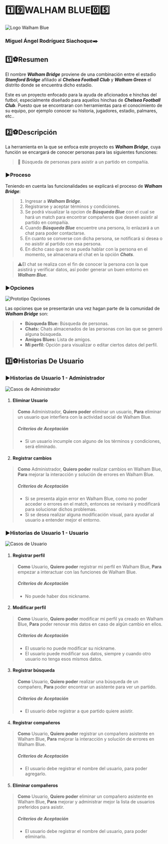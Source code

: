 # :one::nine:WALHAM BLUE:zero::five:
![Logo Walham Blue](Logos/WalhamBlue.png)

### Miguel Ángel Rodríguez Siachoque:black_nib:

## :one::soccer:Resumen
  El nombre ___Walham Bridge___ proviene de una combinación entre el estadio ___Stamford Bridge___ afiliado al ___Chelsea Football Club___ y ___Walham Green___ el distrito donde se encuentra dicho estadio.
  
  Este es un proyecto enfocado para la ayuda de aficionados e hinchas del futbol, especialmente diseñado para aquellos hinchas de ___Chelsea Football Club___. Puesto que se encontraran con herramientas para el conocimiento de su equipo, por ejemplo conocer su historia, jugadores, estadio, palmares, etc..
  
## :two::soccer:Descripción
  La herramienta en la que se enfoca este proyecto es ___Walham Bridge___, cuya función se encargará de conocer personas para las siguientes funciones:
  >:large_blue_circle: Búsqueda de personas para asistir a un partido en compañía.
### :arrow_forward:Proceso
  Teniendo en cuenta las funcionalidades se explicará el proceso de ___Walham Bridge___:
  >1. Ingresar a ___Walham Bridge___.
  >2. Registrarse y aceptar términos y condiciones.
  >3. Se podrá visualizar la opcion de ___Búsqueda Blue___ con el cual se hará un match para encontrar compañeros que deseen asistir al partido en compañía.
  >4. Cuando ___Búsqueda Blue___ encuentre una persona, lo enlazará a un chat para poder contactarse.
  >5. En cuanto se converse con dicha persona, se notificará si desea o no asistir al partido con esa persona.
  >6. En dicho caso que no se pueda hablar con la persona en el momento, se almacenara el chat en la opción ___Chats___.
  
  >:warning:El chat se realiza con el fin de conocer la persona con la que asistirá  y verificar datos, así poder generar un buen entorno en ___Walham Blue___.

### :arrow_forward:Opciones
  ![Prototipo Opciones](ImagenesPrototipo/DisenoPrototipo.png)

  Las opciones que se presentarán una vez hagan parte de la comunidad de ___Walham Bridge___ son:
  >- **Búsqueda Blue:** Búsqueda de personas.
  >- **Chats:** Chats almacenados de las personas con las que se generó  alguna búsqueda. 
  >- **Amigos Blues:** Lista de amigos.
  >- **Mi perfil:** Opción para visualizar o editar ciertos datos del perfil.

## :three::soccer:Historias De Usuario
### :arrow_forward:Historias de Usuario 1 - Administrador
![Casos de Administrador](HistoriasUsuario/CasosAdministrador.PNG)
1. #### Eliminar Usuario
> **Como** Administrador, **Quiero poder** eliminar un usuario, **Para** eliminar un usuario que interfiera con la actividad social de Walham Blue.
> ##### Criterios de Aceptación
>   - Si un usuario incumple con alguno de los términos y condiciones, será eliminado.
2. #### Registrar cambios
> **Como** Administrador, **Quiero poder** realizar cambios en Walham Blue, **Para** mejorar la interacción y solución de errores en Walham Blue.
> ##### Criterios de Aceptación
>   - Si se presenta algún error en Walham Blue, como no poder acceder o errores en el match, entonces se revisará y modificará para solucionar dichos problemas.
>   - Si se desea realizar alguna modificación visual, para ayudar al usuario a entender mejor el entorno.

### :arrow_forward:Historias de Usuario 1 - Usuario
![Casos de Usuario](HistoriasUsuario/CasosUsuario.PNG)
1. #### Registrar perfil
> **Como** Usuario, **Quiero poder** registrar mi perfil en Walham Blue, **Para** empezar a interactuar con las funciones de Walham Blue.
> ##### Criterios de Aceptación
>  - No puede haber dos nickname.
2. #### Modificar perfil
> **Como** Usuario, **Quiero poder** modificar mi perfil ya creado en Walham Blue, **Para** poder renovar mis datos en caso de algún cambio en ellos.
> ##### Criterios de Aceptación
>   - El usuario no puede modificar su nickname.
>   - El usuario puede modificar sus datos, siempre y cuando otro usuario no tenga esos mismos datos.
3. #### Registrar búsqueda
> **Como** Usuario, **Quiero poder** realizar una búsqueda de un compañero, **Para** poder encontrar un asistente para ver un partido.
> ##### Criterios de Aceptación
>   - El usuario debe registrar a que partido quiere asistir.
4. #### Registrar compañeros
> **Como** Usuario, **Quiero poder** registrar un compañero asistente en Walham Blue, **Para** mejorar la interacción y solución de errores en Walham Blue.
> ##### Criterios de Aceptación
>   - El usuario debe registrar el nombre del usuario, para poder agregarlo.
5. #### Eliminar compañeros
> **Como** Usuario, **Quiero poder** eliminar un compañero asistente en Walham Blue, **Para** mejorar y administrar mejor la lista de usuarios preferidos para asistir.
> ##### Criterios de Aceptación
>   - El usuario debe registrar el nombre del usuario, para poder eliminarlo.